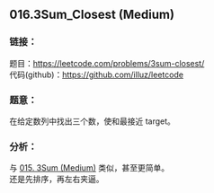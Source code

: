 ## 016.3Sum_Closest (Medium)

### **链接**：
题目：https://leetcode.com/problems/3sum-closest/  
代码(github)：https://github.com/illuz/leetcode

### **题意**：
在给定数列中找出三个数，使和最接近 target。

### **分析**：
与 [015. 3Sum (Medium)](../015.3Sum) 类似，甚至更简单。  
还是先排序，再左右夹逼。

